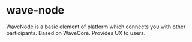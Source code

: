 # wave-node
WaveNode is a basic element of platform which connects you with other participants. Based on WaveCore. Provides UX to users.
